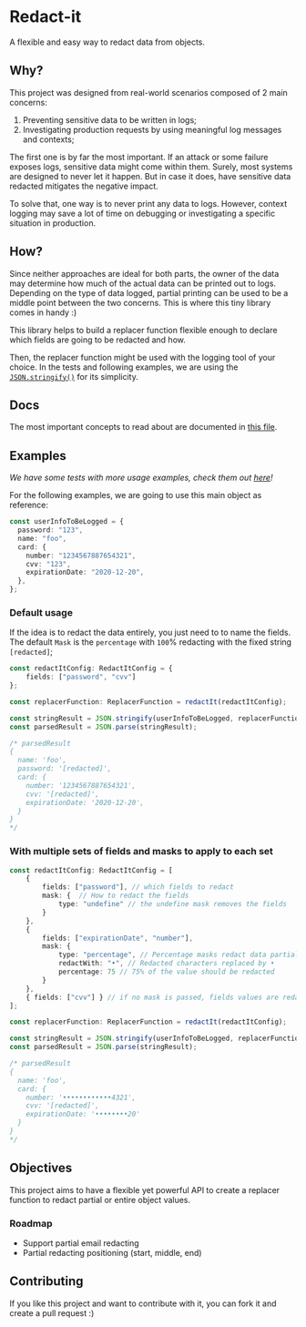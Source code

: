 # Redact-it
A flexible and easy way to redact data from objects.

## Why?
This project was designed from real-world scenarios composed of 2 main concerns:
1. Preventing sensitive data to be written in logs;
1. Investigating production requests by using meaningful log messages and contexts;

The first one is by far the most important. If an attack or some failure 
exposes logs, sensitive data might come within them. Surely, most systems are designed
to never let it happen. But in case it does, have sensitive data redacted mitigates
the negative impact. 

To solve that, one way is to never print any data to logs. However, 
context logging may save a lot of time on debugging or investigating a specific 
situation in production. 

## How?
Since neither approaches are ideal for both parts, the owner of the data may 
determine how much of the actual data can be printed out to logs. Depending on 
the type of data logged, partial printing can be used to be a middle point between
the two concerns. This is where this tiny library comes in handy :) 

This library helps to build a replacer function flexible enough to declare
which fields are going to be redacted and how.

Then, the replacer function might be used with the logging tool of your choice.
In the tests and following examples, we are using the 
[`JSON.stringify()`](https://developer.mozilla.org/pt-BR/docs/Web/JavaScript/Reference/Global_Objects/JSON/stringify) 
for its simplicity.

## Docs
The most important concepts to read about are documented in 
[this file](https://github.com/alanpcs/redact-it/blob/master/typings/index.ts).

## Examples
_We have some tests with more usage examples, check them out_
_[here](https://github.com/alanpcs/redact-it/tree/master/test/unit)!_


For the following examples, we are going to use this main object as reference:
```typescript
const userInfoToBeLogged = {
  password: "123",
  name: "foo",
  card: {
    number: "1234567887654321",
    cvv: "123",
    expirationDate: "2020-12-20",
  },
};
```

### Default usage
If the idea is to redact the data entirely, you just need to to name the fields.
The default `Mask` is the `percentage` with `100`% redacting with the fixed 
string `[redacted]`;

```typescript
const redactItConfig: RedactItConfig = {
    fields: ["password", "cvv"]
};

const replacerFunction: ReplacerFunction = redactIt(redactItConfig);

const stringResult = JSON.stringify(userInfoToBeLogged, replacerFunction);
const parsedResult = JSON.parse(stringResult);

/* parsedResult
{
  name: 'foo',
  password: '[redacted]',
  card: {
    number: '1234567887654321',
    cvv: '[redacted]',
    expirationDate: '2020-12-20',
  }
}
*/
```

### With multiple sets of fields and masks to apply to each set

```typescript
const redactItConfig: RedactItConfig = [
    {
        fields: ["password"], // which fields to redact
        mask: {  // How to redact the fields
            type: "undefine" // the undefine mask removes the fields
        }
    },
    {
        fields: ["expirationDate", "number"], 
        mask: {
            type: "percentage", // Percentage masks redact data partially
            redactWith: "•", // Redacted characters replaced by •
            percentage: 75 // 75% of the value should be redacted
        }
    },
    { fields: ["cvv"] } // if no mask is passed, fields values are redacted as [redacted]
];

const replacerFunction: ReplacerFunction = redactIt(redactItConfig);

const stringResult = JSON.stringify(userInfoToBeLogged, replacerFunction);
const parsedResult = JSON.parse(stringResult);

/* parsedResult
{
  name: 'foo',
  card: {
    number: '••••••••••••4321',
    cvv: '[redacted]',
    expirationDate: '••••••••20'
  }
}
*/
```

## Objectives
This project aims to have a flexible yet powerful API to create a replacer 
function to redact partial or entire object values.

### Roadmap
- Support partial email redacting
- Partial redacting positioning (start, middle, end)

## Contributing
If you like this project and want to contribute with it, you can fork it and 
create a pull request :)